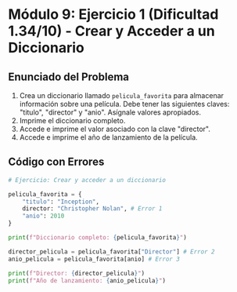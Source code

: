 # Módulo 9: Ejercicio 1 (Dificultad 1.34/10) - Crear y Acceder a un Diccionario

## Enunciado del Problema

1.  Crea un diccionario llamado `pelicula_favorita` para almacenar información sobre una película. Debe tener las siguientes claves: "titulo", "director" y "anio". Asígnale valores apropiados.
2.  Imprime el diccionario completo.
3.  Accede e imprime el valor asociado con la clave "director".
4.  Accede e imprime el año de lanzamiento de la película.

## Código con Errores

```python
# Ejercicio: Crear y acceder a un diccionario

pelicula_favorita = {
    "titulo": "Inception",
    director: "Christopher Nolan", # Error 1
    "anio": 2010
}

print(f"Diccionario completo: {pelicula_favorita}")

director_pelicula = pelicula_favorita["Director"] # Error 2
anio_pelicula = pelicula_favorita[anio] # Error 3

print(f"Director: {director_pelicula}")
print(f"Año de lanzamiento: {anio_pelicula}")
```

